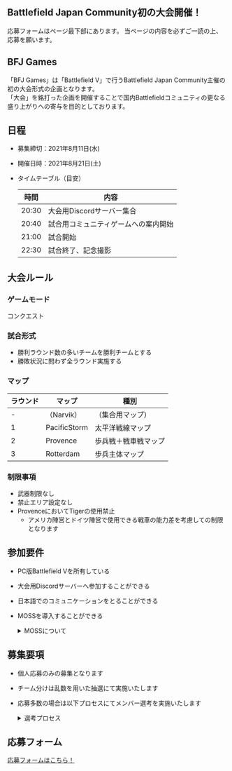 ## Battlefield Japan Community初の大会開催！
応募フォームはページ最下部にあります。
当ページの内容を必ずご一読の上、応募を願います。

## BFJ Games
「BFJ Games」は「Battlefield V」で行うBattlefield Japan Community主催の初の大会形式の企画となります。<br>
「大会」を銘打った企画を開催することで国内Battlefieldコミュニティの更なる盛り上がりへの寄与を目的としております。

## 日程
- 募集締切：2021年8月11日(水)
- 開催日時：2021年8月21日(土)
- タイムテーブル（目安）

	| 時間 | 内容 |
	| ---- | ---- |
	|20:30|大会用Discordサーバー集合|
	|20:40|試合用コミュニティゲームへの案内開始|
	|21:00|試合開始|
	|22:30|試合終了、記念撮影|

## 大会ルール
### ゲームモード
コンクエスト

### 試合形式
- 勝利ラウンド数の多いチームを勝利チームとする
- 勝敗状況に問わず全ラウンド実施する

### マップ
|ラウンド|マップ|種別|
| ---- | ---- | ---- |
|-|（Narvik）|（集合用マップ）|
|1|PacificStorm|太平洋戦線マップ|
|2|Provence|歩兵戦＋戦車戦マップ|
|3|Rotterdam|歩兵主体マップ|

### 制限事項
- 武器制限なし
- 禁止エリア設定なし
- ProvenceにおいてTigerの使用禁止
  - アメリカ陣営とドイツ陣営で使用できる戦車の能力差を考慮しての制限となります

## 参加要件
- PC版Battlefield Vを所有している
- 大会用Discordサーバーへ参加することができる
- 日本語でのコミュニケーションをとることができる
- MOSSを導入することができる
	<details>
	<summary>MOSSについて</summary>

   - [MOSSオフィシャル サイト](https://nohope.eu)
   - MOSSは、ESLでの無料ゲーム開発を支援するために2010年にNohope92によって作成されました。MOSSはESLがプレーヤーのフェアプレーとアイデンティティを管理するのに役立ちます。MOSSは無料です。
   - MOSSが収集しない情報
     - ハードディスク上のファイルの内容
     - アカウント
     - シリアル番号およびその他の仮想資産
     - レジストリ情報
   - MOSSが収集する情報
     - ランダムなスクリーンショット（モニター画面、複数のモニターがある場合は、スクリーンショットも取得します）
     - ハードウェア情報
     - バックグラウンドでのすべてのプロセスの名前とハッシュ値。
     - ゲームが開始された後、ステッカー、モデルなどの名前やハッシュ値など、呼び出されたゲームリソース
     - ゲームで呼び出されるすべてのソフトウェアの名前とハッシュ値。
     - 各スクリーンショットの時刻、DXバージョン、およびファイル検証コード。
     - すべてのexeファイルの実行時間と使用時間。
     - すべてのマウスとキーボードの操作の統計と計算されたパターンの数。
   - MOSSの使い方
     - 最初にMOSSを起動してから、ゲームを起動します。
       - MOSSを起動し、ファイル選択肢（左側の最初の選択肢）をクリックしてパラメーターを選択し、ゲームをバトルフィールドV（バトルフィールド5）として選択します。
	</details>

## 募集要項
- 個人応募のみの募集となります
- チーム分けは乱数を用いた抽選にて実施いたします
- 応募多数の場合は以下プロセスにてメンバー選考を実施いたします
	<details>
	<summary>選考プロセス</summary>

	|プロセス|選考基準|
	|:----:|:----|
	|1|Rankの高い順に40名を選考|
	|2|プロセス1の選考外プレイヤーからSPMの高い順に14名を選考|
	|3|プロセス1,2の選考外プレイヤーからKPMの高い順に10名を選考|
	> 各種数値の確認は[Battlefield Tracker](https://battlefieldtracker.com/bfv/)を利用いたします
	</details>

## 応募フォーム
[応募フォームはこちら！](https://docs.google.com/forms/d/e/1FAIpQLSc_mlMdYRW-7riQ7cyyM124nCj2pyAqWvxq3pjIS0ZI7dPYRQ/viewform)
